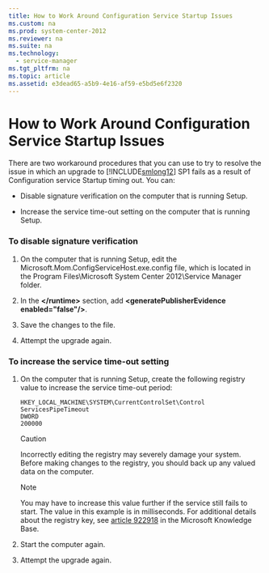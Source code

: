 ```yaml
---
title: How to Work Around Configuration Service Startup Issues
ms.custom: na
ms.prod: system-center-2012
ms.reviewer: na
ms.suite: na
ms.technology: 
  - service-manager
ms.tgt_pltfrm: na
ms.topic: article
ms.assetid: e3dead65-a5b9-4e16-af59-e5bd5e6f2320
---
```

# How to Work Around Configuration Service Startup Issues
There are two workaround procedures that you can use to try to resolve the issue in which an upgrade to [!INCLUDE[smlong12](../Token/smlong12_md.md)] SP1 fails as a result of Configuration service Startup timing out. You can:

-   Disable signature verification on the computer that is running Setup.

-   Increase the service time\-out setting on the computer that is running Setup.

### To disable signature verification

1.  On the computer that is running Setup, edit the Microsoft.Mom.ConfigServiceHost.exe.config file, which is located in the Program Files\\Microsoft System Center 2012\\Service Manager folder.

2.  In the **<runtime><\/runtime>** section, add **<generatePublisherEvidence enabled\="false"\/>**.

3.  Save the changes to the file.

4.  Attempt the upgrade again.

### To increase the service time\-out setting

1.  On the computer that is running Setup, create the following registry value to increase the service time\-out period:

    ```
    HKEY_LOCAL_MACHINE\SYSTEM\CurrentControlSet\Control 
    ServicesPipeTimeout
    DWORD
    200000

    ```

    > [!CAUTION]
    > Incorrectly editing the registry may severely damage your system. Before making changes to the registry, you should back up any valued data on the computer.

    > [!NOTE]
    > You may have to increase this value further if the service still fails to start. The value in this example is in milliseconds. For additional details about the registry key, see [article 922918](http://go.microsoft.com/fwlink/p/?LinkId=207191) in the Microsoft Knowledge Base.

2.  Start the computer again.

3.  Attempt the upgrade again.

